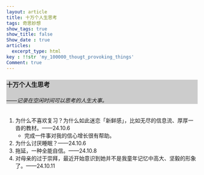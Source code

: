```yaml
---
layout: article
title: 十万个人生思考
tags: 奇思妙想
show_tags: true
show_title: false
Show_date : true
articles:
  excerpt_type: html
key : !!str 'my_100000_thougt_provoking_things'
Comment: true
---
```


<div class="hero" style="background-color: #ccc;">
  <div class="hero__content">
    <h3>十万个人生思考</h3>
    <h6>——记录在空闲时间可以思考的人生大事。</h6>
  </div>
</div>


1. 为什么不喜欢复习？为什么如此迷恋「新鲜感」，比如无尽的信息流、厚厚一沓的教材。——24.10.6
   - 完成一件事对我的信心增长很有帮助。
2. 为什么讨厌睡眠？——24.10.6
3. 拖延，一种全能自信。——24.10.8
3. 对母亲的过于崇拜，最近开始意识到她并不是我童年记忆中高大、坚毅的形象了。——24.10.11

